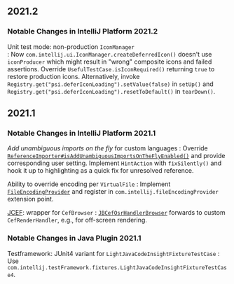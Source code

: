 [//]: # (title: Notable Changes in IntelliJ Platform and Plugins API 2021.*)

<!-- Copyright 2000-2021 JetBrains s.r.o. and other contributors. Use of this source code is governed by the Apache 2.0 license that can be found in the LICENSE file. -->

## 2021.2

### Notable Changes in IntelliJ Platform 2021.2
       
Unit test mode: non-production `IconManager`        
: Now `com.intellij.ui.IconManager.createDeferredIcon()` doesn't use `iconProducer` which might result in "wrong" composite icons and failed assertions. Override `UsefulTestCase.isIconRequired()` returning `true` to restore production icons. Alternatively, invoke `Registry.get("psi.deferIconLoading").setValue(false)` in `setUp()` and `Registry.get("psi.deferIconLoading").resetToDefault()` in `tearDown()`.

## 2021.1

### Notable Changes in IntelliJ Platform 2021.1

_Add unambiguous imports on the fly_ for custom languages
: Override [`ReferenceImporter#isAddUnambiguousImportsOnTheFlyEnabled()`](upsource:///platform/analysis-impl/src/com/intellij/codeInsight/daemon/ReferenceImporter.java) and provide corresponding user setting. Implement `HintAction` with `fixSilently()` and hook it up to highlighting as a quick fix for unresolved reference.
                                    
Ability to override encoding per `VirtualFile`
: Implement [`FileEncodingProvider`](upsource:///platform/core-api/src/com/intellij/openapi/vfs/encoding/FileEncodingProvider.java) and register in `com.intellij.fileEncodingProvider` extension point.
                                                                         
[JCEF](jcef.md): wrapper for `CefBrowser` 
: [`JBCefOsrHandlerBrowser`](upsource:///platform/platform-api/src/com/intellij/ui/jcef/JBCefOsrHandlerBrowser.java) forwards to custom `CefRenderHandler`, e.g., for off-screen rendering.

### Notable Changes in Java Plugin 2021.1

Testframework: JUnit4 variant for `LightJavaCodeInsightFixtureTestCase`
: Use `com.intellij.testFramework.fixtures.LightJavaCodeInsightFixtureTestCase4`.